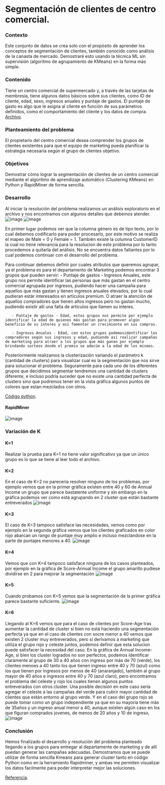 # Segmentación de clientes de centro comercial.

### Contexto
Este conjunto de datos se crea solo con el propósito de aprender los conceptos de segmentación de clientes, también conocido como análisis de la canasta de mercado. Demostraré esto usando la técnica ML sin supervisión (algoritmo de agrupamiento de KMeans) en la forma más simple.

### Contenido
Tiene un centro comercial de supermercado y, a través de las tarjetas de membresía, tiene algunos datos básicos sobre sus clientes, como ID de cliente, edad, sexo, ingresos anuales y puntaje de gastos.
El puntaje de gasto es algo que le asigna al cliente en función de sus parámetros definidos, como el comportamiento del cliente y los datos de compra.
[Archivo](https://drive.google.com/file/d/1S-DC2bJ7dfkwDNt1hLcAMYXaTEmXl34s/view?usp=sharing).

### Planteamiento del problema
El propietario del centro comercial desea comprender los grupos de clientes existentes para que el equipo de marketing pueda planificar la estrategia necesaria según el grupo de clientes objetivo.

### Objetivos
Demostrar cómo lograr la segmentación de clientes de un centro comercial mediante el algoritmo de aprendizaje automático (Clustering KMeans) en Python y RapidMiner de forma sencilla.

### Desarrollo

Al iniciar la resolución del problema realizamos un análisis exploratorio en el archivo y nos encontramos con algunos detalles que debemos atender.
![image](https://user-images.githubusercontent.com/11593599/143302583-1e205027-f48f-4486-9ce4-7a2a924af91d.png)
![image](https://user-images.githubusercontent.com/11593599/143305184-7f995601-7942-468e-b8c0-981af90a4a64.png)

En primer lugar podemos ver que la columna género es de tipo texto, por lo cual debemos codificarlo para poder procesarlo, por este motivo se realiza el mapeo de Male = 0 y Female = 1. También existe la columna CustomerID la cual no tiene relevancia para la resolucion de este problema por lo tanto procedemos a quitarla del análisis.
No se encuentra datos faltantes por lo cual podemos continuar con el desarrollo del problema.

Para continuar debemos definir por cuales atributos que queremos agrupar, ya el problema es para el departamento de Marketing podemos encontrar 3 grupos que pueden servir:
       - Puntaje de gastos - Ingresos Anuales, este grupo nos permite identificar las personas que más gastan en el centro comercial agrupada por ingresos, pudiendo hacer una campaña para aquellos que más gastan y tienen ingresos anuales elevados, por lo cual pudieran estár interesados en articulos premium. O atraer la atención de aquellos compradores que tienen altos ingresos pero no gastan mucho, pudiendo existir allí una falta de articulos que llamen su interes.

       - Puntaje de gastos - Edad, estos grupos nos permite por ejemplo identificar la edad de quienes más gastan para promover algún beneficio de su interes y así fomentar un crecimiento en sus compras.

       - Ingresos Anuales - Edad, con estos grupos podemosidentificar los compradores según sus ingresos y edad, pudiendo así realizar campañas de marketing para atraer a los grupos que más ganan por ejemplo brindando sorteos donde el premio se adecúe a la edad de los mismos.
     
Posteriormente realizamos la clusterización variando el parámetro k (cantidad de clusters) para visualizar cual es la segmentación que nos sirve para solucionar el problema. Seguramente para cada uno de los diferentes grupos que decidimos segmentar tendremos una cantidad de clusters diferente, e incluso podría suceder que no existe una cantidad perfecta de clusters sino que podremos tener en la vista gráfica algunos puntos de colores que estan mezclados con otros.

[Código python](https://colab.research.google.com/drive/1uw2Sqm3Y1008YuP_Thd4WwHbqHz_22dJ?usp=sharing).

#### RapidMiner
![image](https://user-images.githubusercontent.com/11593599/143308484-72a5b97c-6242-47a1-91dd-e346273918f1.png)

### Variación de K

#### K=1
Realizar la prueba para K=1 no tiene valor significativo ya que un único grupo es lo que se tiene al leer todo el archivo.

#### K=2
En el caso de K=2 no parecería resolver ninguno de los problemas, por ejemplo vemos que en la primer gráfica existen entre 40 y 60 de Annual Income un grupo que parece bastatente uniforme y sin embargo en la gráfica podemos ver como está agrupando en 2 cluster que están bastante entreverados
![image](https://user-images.githubusercontent.com/11593599/143308571-723da57a-41ff-4471-9cff-ed9cceb35e9f.png)

#### K=3
El caso de K=3 tampoco satisface las necesidades, vemos como por ejemplo en la segunda gráfica vemos que los clientes graficados en color rojo abarcan un rango de puntaje muy amplio e incluso mezclandose  en la parte de puntajes menores a 40.
![image](https://user-images.githubusercontent.com/11593599/143308769-f756afa2-a032-4d0a-b95c-80dff92e2f98.png)

#### K=4
Vemos que con K=4 tampoco satisface ninguna de los casos planteados, por ejemplo en la gráfica de Score-Annual Income el grupo amarillo pudiese dividirse en 2 para mejorar la segmentación
![image](https://user-images.githubusercontent.com/11593599/143311103-c3f33d8b-6cc9-4c86-abac-0babe8a250d5.png)

#### K=5
Cuando probamos con K=5 vemos que la segmentación de la primer gráfica parece bastante suficiente.
![image](https://user-images.githubusercontent.com/11593599/143311595-c2900ca7-9a73-4f7a-9547-8657987465aa.png)

#### K=6
Llegando al K=6 vemos que para el caso de clientes por Score-Age tras aumentar la cantidad de cluster si bien no está haciendo una segmentación perfecta ya que en el caso de clientes con socre menor a 40 vemos que existen 2 cluster muy entreverados, pero si derivamos a marketing que utiliza el grupo rojo y celeste juntos, podemos definir que esta solucion puede satisfacer la necesidad del caso. 
En la gráfica de Annual Income-Age, si bien los cluster logrados no son perfectos, podemos identificar claramente al grupo de 30 a 40 años con ingreso por más de 70 (verde), los clientes menoes a 40 tanto los que tienen ingreso entre 40 y 70 (azul) como los que tienen por ingresos por menos de 40 (anaranjado), también al grupo mayor de 40 años e ingresos entre 40 y 70 (azul claro), pero encontramos el problema del celeste y rojo los cuales tienen algunos puntos entreverados con otros cluster. Una posible decisión en este caso sería agregar el celeste a las campañas del verde para cubrir mayor cantidad de clientes que están entorno al grupo verde. Y en el caso del grupo rojo se puede tomar como un grupo independiente ya que en su mayoria tiene más de 35años y un ingreso anual menor a 40, aunque existen algún caso en los que figuran comprados jovenes, de menos de 20 años y 10 de ingreso, 
![image](https://user-images.githubusercontent.com/11593599/143311698-9d894a7a-4cc3-4f42-af1d-5e4295b48ebb.png)

### Conclusión
Hemos finalizado el desarrollo y resolución del problema planteado llegando a los grupos para entregar al departamente de marketing y de allí puedan generar las campañas adecuadas. Demostramos que se puede utilizar de forma sencilla Kmeans para generar cluster tanto en código Python como en la herramiento Rapidminer, y ambas me permiten visualizar los datos facilmente para poder interpretar mejor las soluciones.

[Referencia](https://www.kaggle.com/vjchoudhary7/customer-segmentation-tutorial-in-python).
